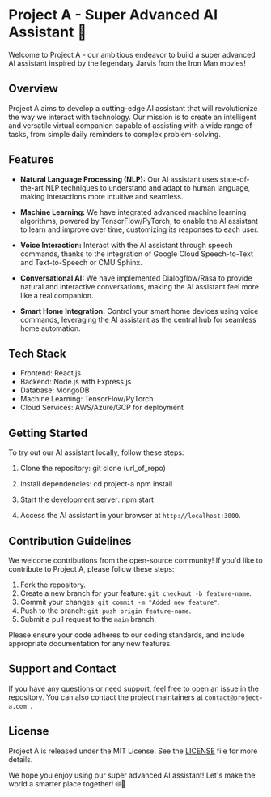 # Project A - Super Advanced AI Assistant 🤖

Welcome to Project A - our ambitious endeavor to build a super advanced AI assistant inspired by the legendary Jarvis from the Iron Man movies!

## Overview

Project A aims to develop a cutting-edge AI assistant that will revolutionize the way we interact with technology. Our mission is to create an intelligent and versatile virtual companion capable of assisting with a wide range of tasks, from simple daily reminders to complex problem-solving.

## Features

- **Natural Language Processing (NLP):** Our AI assistant uses state-of-the-art NLP techniques to understand and adapt to human language, making interactions more intuitive and seamless.

- **Machine Learning:** We have integrated advanced machine learning algorithms, powered by TensorFlow/PyTorch, to enable the AI assistant to learn and improve over time, customizing its responses to each user.

- **Voice Interaction:** Interact with the AI assistant through speech commands, thanks to the integration of Google Cloud Speech-to-Text and Text-to-Speech or CMU Sphinx.

- **Conversational AI:** We have implemented Dialogflow/Rasa to provide natural and interactive conversations, making the AI assistant feel more like a real companion.

- **Smart Home Integration:** Control your smart home devices using voice commands, leveraging the AI assistant as the central hub for seamless home automation.

## Tech Stack

- Frontend: React.js
- Backend: Node.js with Express.js
- Database: MongoDB
- Machine Learning: TensorFlow/PyTorch
- Cloud Services: AWS/Azure/GCP for deployment

## Getting Started

To try out our AI assistant locally, follow these steps:

1. Clone the repository: git clone (url_of_repo)
2.  Install dependencies:
cd project-a
npm install

3. Start the development server:
npm start


4. Access the AI assistant in your browser at `http://localhost:3000`.

## Contribution Guidelines

We welcome contributions from the open-source community! If you'd like to contribute to Project A, please follow these steps:

1. Fork the repository.
2. Create a new branch for your feature: `git checkout -b feature-name`.
3. Commit your changes: `git commit -m "Added new feature"`.
4. Push to the branch: `git push origin feature-name`.
5. Submit a pull request to the `main` branch.

Please ensure your code adheres to our coding standards, and include appropriate documentation for any new features.

## Support and Contact

If you have any questions or need support, feel free to open an issue in the repository. You can also contact the project maintainers at `contact@project-a.com `.

## License

Project A is released under the MIT License. See the [LICENSE](LICENSE) file for more details.

We hope you enjoy using our super advanced AI assistant! Let's make the world a smarter place together! 🌐🚀

